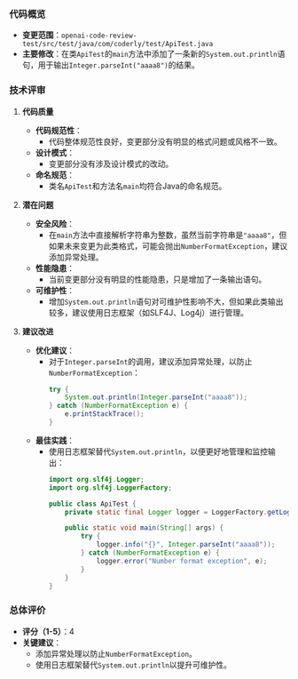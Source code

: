  
### 代码概览
- **变更范围**：`openai-code-review-test/src/test/java/com/coderly/test/ApiTest.java`
- **主要修改**：在类`ApiTest`的`main`方法中添加了一条新的`System.out.println`语句，用于输出`Integer.parseInt("aaaa8")`的结果。

### 技术评审
1. **代码质量**
   - **代码规范性**：
     - 代码整体规范性良好，变更部分没有明显的格式问题或风格不一致。
   - **设计模式**：
     - 变更部分没有涉及设计模式的改动。
   - **命名规范**：
     - 类名`ApiTest`和方法名`main`均符合Java的命名规范。

2. **潜在问题**
   - **安全风险**：
     - 在`main`方法中直接解析字符串为整数，虽然当前字符串是`"aaaa8"`，但如果未来变更为此类格式，可能会抛出`NumberFormatException`，建议添加异常处理。
   - **性能隐患**：
     - 当前变更部分没有明显的性能隐患，只是增加了一条输出语句。
   - **可维护性**：
     - 增加`System.out.println`语句对可维护性影响不大，但如果此类输出较多，建议使用日志框架（如SLF4J、Log4j）进行管理。

3. **建议改进**
   - **优化建议**：
     - 对于`Integer.parseInt`的调用，建议添加异常处理，以防止`NumberFormatException`：
       ```java
       try {
           System.out.println(Integer.parseInt("aaaa8"));
       } catch (NumberFormatException e) {
           e.printStackTrace();
       }
       ```
   - **最佳实践**：
     - 使用日志框架替代`System.out.println`，以便更好地管理和监控输出：
       ```java
       import org.slf4j.Logger;
       import org.slf4j.LoggerFactory;

       public class ApiTest {
           private static final Logger logger = LoggerFactory.getLogger(ApiTest.class);

           public static void main(String[] args) {
               try {
                   logger.info("{}", Integer.parseInt("aaaa8"));
               } catch (NumberFormatException e) {
                   logger.error("Number format exception", e);
               }
           }
       }
       ```

### 总体评价
- **评分（1-5）**：4
- **关键建议**：
  - 添加异常处理以防止`NumberFormatException`。
  - 使用日志框架替代`System.out.println`以提升可维护性。